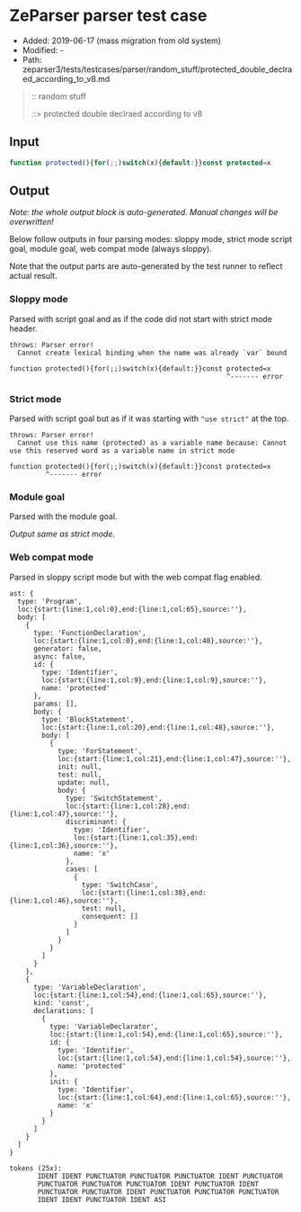 # ZeParser parser test case

- Added: 2019-06-17 (mass migration from old system)
- Modified: -
- Path: zeparser3/tests/testcases/parser/random_stuff/protected_double_declraed_according_to_v8.md

> :: random stuff
>
> ::> protected double declraed according to v8

## Input

`````js
function protected(){for(;;)switch(x){default:}}const protected=x
`````

## Output

_Note: the whole output block is auto-generated. Manual changes will be overwritten!_

Below follow outputs in four parsing modes: sloppy mode, strict mode script goal, module goal, web compat mode (always sloppy).

Note that the output parts are auto-generated by the test runner to reflect actual result.

### Sloppy mode

Parsed with script goal and as if the code did not start with strict mode header.

`````
throws: Parser error!
  Cannot create lexical binding when the name was already `var` bound

function protected(){for(;;)switch(x){default:}}const protected=x
                                                      ^------- error
`````

### Strict mode

Parsed with script goal but as if it was starting with `"use strict"` at the top.

`````
throws: Parser error!
  Cannot use this name (protected) as a variable name because: Cannot use this reserved word as a variable name in strict mode

function protected(){for(;;)switch(x){default:}}const protected=x
         ^------- error
`````


### Module goal

Parsed with the module goal.

_Output same as strict mode._

### Web compat mode

Parsed in sloppy script mode but with the web compat flag enabled.

`````
ast: {
  type: 'Program',
  loc:{start:{line:1,col:0},end:{line:1,col:65},source:''},
  body: [
    {
      type: 'FunctionDeclaration',
      loc:{start:{line:1,col:0},end:{line:1,col:48},source:''},
      generator: false,
      async: false,
      id: {
        type: 'Identifier',
        loc:{start:{line:1,col:9},end:{line:1,col:9},source:''},
        name: 'protected'
      },
      params: [],
      body: {
        type: 'BlockStatement',
        loc:{start:{line:1,col:20},end:{line:1,col:48},source:''},
        body: [
          {
            type: 'ForStatement',
            loc:{start:{line:1,col:21},end:{line:1,col:47},source:''},
            init: null,
            test: null,
            update: null,
            body: {
              type: 'SwitchStatement',
              loc:{start:{line:1,col:28},end:{line:1,col:47},source:''},
              discriminant: {
                type: 'Identifier',
                loc:{start:{line:1,col:35},end:{line:1,col:36},source:''},
                name: 'x'
              },
              cases: [
                {
                  type: 'SwitchCase',
                  loc:{start:{line:1,col:38},end:{line:1,col:46},source:''},
                  test: null,
                  consequent: []
                }
              ]
            }
          }
        ]
      }
    },
    {
      type: 'VariableDeclaration',
      loc:{start:{line:1,col:54},end:{line:1,col:65},source:''},
      kind: 'const',
      declarations: [
        {
          type: 'VariableDeclarator',
          loc:{start:{line:1,col:54},end:{line:1,col:65},source:''},
          id: {
            type: 'Identifier',
            loc:{start:{line:1,col:54},end:{line:1,col:54},source:''},
            name: 'protected'
          },
          init: {
            type: 'Identifier',
            loc:{start:{line:1,col:64},end:{line:1,col:65},source:''},
            name: 'x'
          }
        }
      ]
    }
  ]
}

tokens (25x):
       IDENT IDENT PUNCTUATOR PUNCTUATOR PUNCTUATOR IDENT PUNCTUATOR
       PUNCTUATOR PUNCTUATOR PUNCTUATOR IDENT PUNCTUATOR IDENT
       PUNCTUATOR PUNCTUATOR IDENT PUNCTUATOR PUNCTUATOR PUNCTUATOR
       IDENT IDENT PUNCTUATOR IDENT ASI
`````

